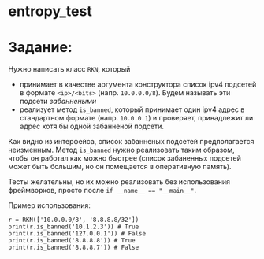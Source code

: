 # entropy_test
# **Задание:**

Нужно написать класс `RKN`, который

- принимает в качестве аргумента конструктора список ipv4 подсетей в формате `<ip>/<bits>` (напр. `10.0.0.0/8`). Будем называть эти подсети *забаннеными*
- реализует метод `is_banned`, который принимает один ipv4 адрес в стандартном формате (напр. `10.0.0.1`) и проверяет, принадлежит ли адрес хотя бы одной забанненой подсети.

Как видно из интерфейса, список забанненых подсетей предполагается неизменным. Метод `is_banned` нужно реализовать таким образом, чтобы он работал как можно быстрее (список забаненных подсетей может быть большим, но он помещается в оперативную память).

Тесты желательны, но их можно реализовать без использования фреймворков, просто после `if __name__ == "__main__"`.

Пример использования:

    r = RKN(['10.0.0.0/8', '8.8.8.8/32'])
    print(r.is_banned('10.1.2.3')) # True
    print(r.is_banned('127.0.0.1')) # False
    print(r.is_banned('8.8.8.8')) # True
    print(r.is_banned('8.8.8.7')) # False
